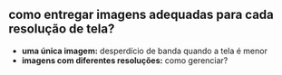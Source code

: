 ## como entregar imagens adequadas para cada resolução de tela?

- **uma única imagem:** desperdício de banda quando a tela é menor
- **imagens com diferentes resoluções:** como gerenciar?
